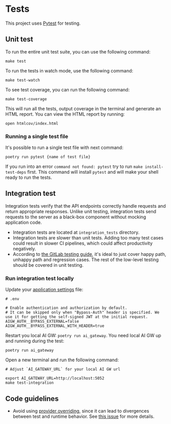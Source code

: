# Tests

This project uses [Pytest](https://docs.pytest.org/en/stable/) for testing.

## Unit test

To run the entire unit test suite, you can use the following command:

```shell
make test
```

To run the tests in watch mode, use the following command:

```shell
make test-watch
```

To see test coverage, you can run the following command:

```shell
make test-coverage
```

This will run all the tests, output coverage in the terminal and generate an HTML report.
You can view the HTML report by running:

```shell
open htmlcov/index.html
```

### Running a single test file

It's possible to run a single test file with next command:

```shell
poetry run pytest {name of test file}
```

If you run into an error `command not found: pytest` try to run `make install-test-deps` first. This command will install `pytest` and will make your shell ready to run the tests. 

## Integration test

Integration tests verify that the API endpoints correctly handle requests and return appropriate responses.
Unlike unit testing, integration tests send requests to the server as a black-box component without mocking application code.

- Integration tests are located at `integration_tests` directory.
- Integration tests are slower than unit tests. Adding too many test cases could result in slower CI pipelines, which could affect productivity negatively.
- According to [the GitLab testing guide](https://docs.gitlab.com/ee/development/testing_guide/testing_levels.html#white-box-tests-at-the-system-level-formerly-known-as-system--feature-tests),
it's ideal to just cover happy path, unhappy path and regression cases. The rest of the low-level testing should be covered in unit testing.

### Run integration test locally

Update your [application settings](application_settings.md) file:

```shell
# .env

# Enable authentication and authorization by default.
# It can be skipped only when "Bypass-Auth" header is specified. We use it for getting the self-signed JWT at the initial request.
AIGW_AUTH__BYPASS_EXTERNAL=false
AIGW_AUTH__BYPASS_EXTERNAL_WITH_HEADER=true
```

Restart you local AI GW: `poetry run ai_gateway`. You need local AI GW up and running during the test:

```shell
poetry run ai_gateway
```

Open a new terminal and run the following command:

```shell
# Adjust `AI_GATEWAY_URL` for your local AI GW url

export AI_GATEWAY_URL=http://localhost:5052
make test-integration
```

## Code guidelines

- Avoid using [provider overriding](https://python-dependency-injector.ets-labs.org/providers/overriding.html),
since it can lead to divergences between test and runtime behavior. See
[this issue](https://gitlab.com/gitlab-org/modelops/applied-ml/code-suggestions/ai-assist/-/issues/511)
for more details.
